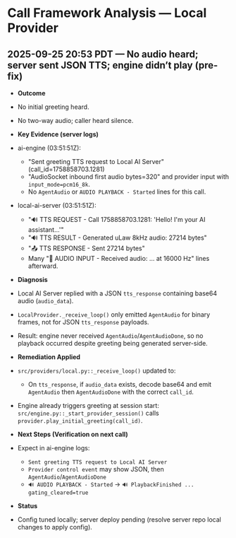 # Call Framework Analysis — Local Provider

## 2025-09-25 20:53 PDT — No audio heard; server sent JSON TTS; engine didn’t play (pre-fix)

- **Outcome**
- No initial greeting heard.
- No two-way audio; caller heard silence.

- **Key Evidence (server logs)**
- ai-engine (03:51:51Z):
  - "Sent greeting TTS request to Local AI Server" (call_id=1758858703.1281)
  - "AudioSocket inbound first audio bytes=320" and provider input with `input_mode=pcm16_8k`.
  - No `AgentAudio` or `AUDIO PLAYBACK - Started` lines for this call.
- local-ai-server (03:51:51Z):
  - "🔊 TTS REQUEST - Call 1758858703.1281: 'Hello! I'm your AI assistant...'"
  - "🔊 TTS RESULT - Generated uLaw 8kHz audio: 27214 bytes"
  - "📤 TTS RESPONSE - Sent 27214 bytes"
  - Many "🎵 AUDIO INPUT - Received audio: ... at 16000 Hz" lines afterward.

- **Diagnosis**
- Local AI Server replied with a JSON `tts_response` containing base64 audio (`audio_data`).
- `LocalProvider._receive_loop()` only emitted `AgentAudio` for binary frames, not for JSON `tts_response` payloads.
- Result: engine never received `AgentAudio`/`AgentAudioDone`, so no playback occurred despite greeting being generated server-side.

- **Remediation Applied**
- `src/providers/local.py::_receive_loop()` updated to:
  - On `tts_response`, if `audio_data` exists, decode base64 and emit `AgentAudio` then `AgentAudioDone` with the correct `call_id`.
- Engine already triggers greeting at session start: `src/engine.py::_start_provider_session()` calls `provider.play_initial_greeting(call_id)`.

- **Next Steps (Verification on next call)**
- Expect in ai-engine logs:
  - `Sent greeting TTS request to Local AI Server`
  - `Provider control event` may show JSON, then `AgentAudio`/`AgentAudioDone`
  - `🔊 AUDIO PLAYBACK - Started` → `🔊 PlaybackFinished ... gating_cleared=true`

- **Status**
- Config tuned locally; server deploy pending (resolve server repo local changes to apply config).
